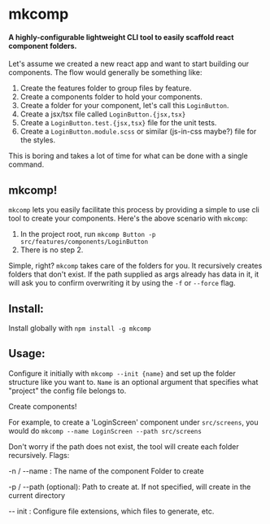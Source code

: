 # mkcomp

#### A highly-configurable lightweight CLI tool to easily scaffold react component folders.

Let's assume we created a new react app and want to start building our components. The flow would generally be something like:

1. Create the features folder to group files by feature.
2. Create a components folder to hold your components.
3. Create a folder for your component, let's call this `LoginButton`.
4. Create a jsx/tsx file called `LoginButton.{jsx,tsx}`
5. Create a `LoginButton.test.{jsx,tsx}` file for the unit tests.
6. Create a `LoginButton.module.scss` or similar (js-in-css maybe?) file for the styles.

This is boring and takes a lot of time for what can be done with a single command.

## mkcomp!

`mkcomp` lets you easily facilitate this process by providing a simple to use cli tool to create your components. Here's the above scenario with `mkcomp`:

1. In the project root, run `mkcomp Button -p src/features/components/LoginButton`
2. There is no step 2.

Simple, right? `mkcomp` takes care of the folders for you. It recursively creates folders that don't exist. If the path supplied as args already has data in it, it will ask you to confirm overwriting it by using the `-f` or `--force` flag.

## Install:

Install globally with `npm install -g mkcomp`

## Usage:

Configure it initially with `mkcomp --init {name}` and set up the folder structure like you want to. `Name` is an optional argument that specifies what "project" the config file belongs to.

Create components!

For example, to create a 'LoginScreen' component under `src/screens`, you would do `mkcomp --name LoginScreen --path src/screens`

Don't worry if the path does not exist, the tool will create each folder recursively.
Flags:

-n / --name : The name of the component Folder to create

-p / --path (optional): Path to create at. If not specified, will create in the current directory

-- init : Configure file extensions, which files to generate, etc.
